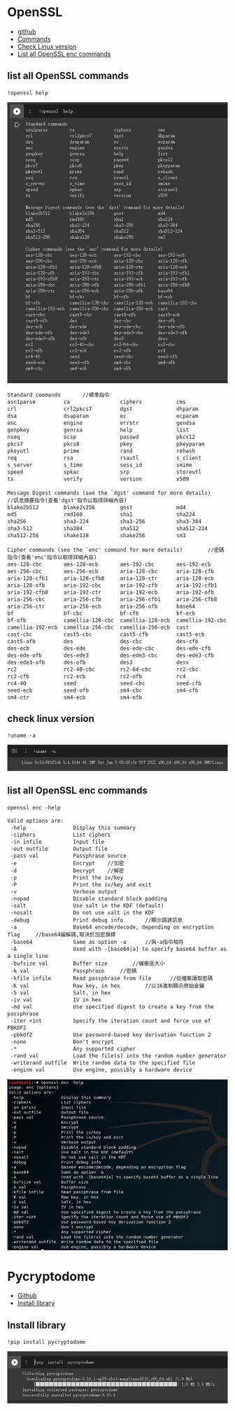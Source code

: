 # OpenSSL
- [github](https://github.com/openssl/openssl)
- [Commands](https://github.com/JimLi999/CS2021/tree/main/CTF/20210916#list-all-openssl-commands)
- [Check Linux version](https://github.com/JimLi999/CS2021/tree/main/CTF/20210916#check-linux-version)
- [List all OpenSSL enc commands](https://github.com/JimLi999/CS2021/tree/main/CTF/20210916#list-all-openssl-enc-commands)
## list all OpenSSL commands
```
!openssl help
```
![result](./opensslCommands.PNG)
```
Standard commands       //標準指令
asn1parse         ca                ciphers           cms               
crl               crl2pkcs7         dgst              dhparam           
dsa               dsaparam          ec                ecparam           
enc               engine            errstr            gendsa            
genpkey           genrsa            help              list              
nseq              ocsp              passwd            pkcs12            
pkcs7             pkcs8             pkey              pkeyparam         
pkeyutl           prime             rand              rehash            
req               rsa               rsautl            s_client          
s_server          s_time            sess_id           smime             
speed             spkac             srp               storeutl          
ts                verify            version           x509              

Message Digest commands (see the `dgst' command for more details)       //訊息摘要指令(查看'dgst'指令以取得詳細內容)
blake2b512        blake2s256        gost              md4               
md5               rmd160            sha1              sha224            
sha256            sha3-224          sha3-256          sha3-384          
sha3-512          sha384            sha512            sha512-224        
sha512-256        shake128          shake256          sm3               

Cipher commands (see the `enc' command for more details)        //密碼指令(查看'enc'指令以取得詳細內容)
aes-128-cbc       aes-128-ecb       aes-192-cbc       aes-192-ecb       
aes-256-cbc       aes-256-ecb       aria-128-cbc      aria-128-cfb      
aria-128-cfb1     aria-128-cfb8     aria-128-ctr      aria-128-ecb      
aria-128-ofb      aria-192-cbc      aria-192-cfb      aria-192-cfb1     
aria-192-cfb8     aria-192-ctr      aria-192-ecb      aria-192-ofb      
aria-256-cbc      aria-256-cfb      aria-256-cfb1     aria-256-cfb8     
aria-256-ctr      aria-256-ecb      aria-256-ofb      base64            
bf                bf-cbc            bf-cfb            bf-ecb            
bf-ofb            camellia-128-cbc  camellia-128-ecb  camellia-192-cbc  
camellia-192-ecb  camellia-256-cbc  camellia-256-ecb  cast              
cast-cbc          cast5-cbc         cast5-cfb         cast5-ecb         
cast5-ofb         des               des-cbc           des-cfb           
des-ecb           des-ede           des-ede-cbc       des-ede-cfb       
des-ede-ofb       des-ede3          des-ede3-cbc      des-ede3-cfb      
des-ede3-ofb      des-ofb           des3              desx              
rc2               rc2-40-cbc        rc2-64-cbc        rc2-cbc           
rc2-cfb           rc2-ecb           rc2-ofb           rc4               
rc4-40            seed              seed-cbc          seed-cfb          
seed-ecb          seed-ofb          sm4-cbc           sm4-cfb           
sm4-ctr           sm4-ecb           sm4-ofb           
```
## check linux version
```
!uname -a
```
![result](./opensslchecklinuxversion.PNG)
## list all OpenSSL enc commands
```
openssl enc -help
```
```
Valid options are:
 -help               Display this summary
 -ciphers            List ciphers
 -in infile          Input file
 -out outfile        Output file
 -pass val           Passphrase source
 -e                  Encrypt    //加密
 -d                  Decrypt    //解密
 -p                  Print the iv/key
 -P                  Print the iv/key and exit
 -v                  Verbose output
 -nopad              Disable standard block padding
 -salt               Use salt in the KDF (default)
 -nosalt             Do not use salt in the KDF
 -debug              Print debug info       //顯示調適訊息
 -a                  Base64 encode/decode, depending on encryption flag     //base64編解碼,取決於加密旗標
 -base64             Same as option -a      //與-a指令相符
 -A                  Used with -[base64|a] to specify base64 buffer as a single line
 -bufsize val        Buffer size        //緩衝區大小
 -k val              Passphrase     //密碼
 -kfile infile       Read passphrase from file      //從檔案讀取密碼
 -K val              Raw key, in hex        //以16進制顯示原始金鑰
 -S val              Salt, in hex       
 -iv val             IV in hex
 -md val             Use specified digest to create a key from the passphrase
 -iter +int          Specify the iteration count and force use of PBKDF2
 -pbkdf2             Use password-based key derivation function 2
 -none               Don't encrypt
 -*                  Any supported cipher
 -rand val           Load the file(s) into the random number generator
 -writerand outfile  Write random data to the specified file
 -engine val         Use engine, possibly a hardware device

```
![result](./opensslEncryptCommands.PNG)

# Pycryptodome
- [Github](https://github.com/Legrandin/pycryptodome)
- [Install library](https://github.com/JimLi999/CS2021/tree/main/CTF/20210916#install-library)
## Install library
```
!pip install pycryptodome
``` 
![result](./pycryptodome.PNG)
